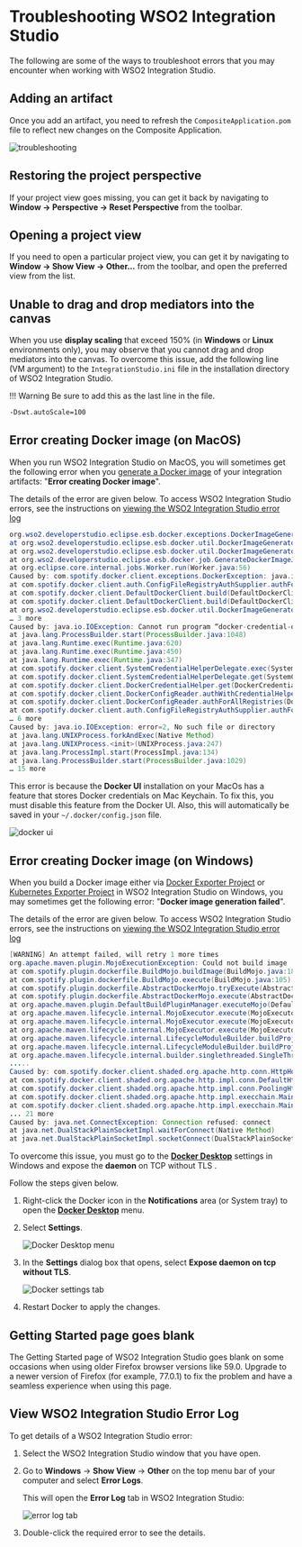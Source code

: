 # Troubleshooting WSO2 Integration Studio

The following are some of the ways to troubleshoot errors that you may encounter when working with WSO2 Integration Studio.

## Adding an artifact

Once you add an artifact, you need to refresh the `CompositeApplication.pom`
file to reflect new changes on the Composite Application.

![troubleshooting](../assets/img/workbench/refresh-integration-studio.png)

## Restoring the project perspective

If your project view goes missing, you can get it back by navigating
to **Window -> Perspective -> Reset Perspective** from the toolbar.

## Opening a project view

If you need to open a particular project view, you can get it by
navigating to **Window -> Show View -> Other...** from the
toolbar, and open the preferred view from the list.

## Unable to drag and drop mediators into the canvas

When you use **display scaling** that exceed 150% (in **Windows** or **Linux** environments only), you may observe that you cannot drag and drop mediators into the canvas. To overcome this issue, add the following line (VM argument) to the `IntegrationStudio.ini` file in the installation directory of WSO2 Integration Studio.

!!! Warning
    Be sure to add this as the last line in the file.

```bash
-Dswt.autoScale=100
```

## Error creating Docker image (on MacOS)

When you run WSO2 Integration Studio on MacOS, you will sometimes get the following error when you [generate a Docker image](../../develop/generate-docker-image) of your integration artifacts: "**Error creating Docker image**".

The details of the error are given below. To access WSO2 Integration Studio errors, see the instructions on [viewing the WSO2 Integration Studio error log](#view-wso2-integration-studio-error-log)

```java
org.wso2.developerstudio.eclipse.esb.docker.exceptions.DockerImageGenerationException: Could not create the Docker image bundle file.
at org.wso2.developerstudio.eclipse.esb.docker.util.DockerImageGenerator.buildImage(DockerImageGenerator.java:273)
at org.wso2.developerstudio.eclipse.esb.docker.util.DockerImageGenerator.generateDockerImage(DockerImageGenerator.java:202)
at org.wso2.developerstudio.eclipse.esb.docker.job.GenerateDockerImageJob.run(GenerateDockerImageJob.java:141)
at org.eclipse.core.internal.jobs.Worker.run(Worker.java:56)
Caused by: com.spotify.docker.client.exceptions.DockerException: java.io.IOException: Cannot run program “docker-credential-osxkeychain”: error=2, No such file or directory
at com.spotify.docker.client.auth.ConfigFileRegistryAuthSupplier.authForBuild(ConfigFileRegistryAuthSupplier.java:108)
at com.spotify.docker.client.DefaultDockerClient.build(DefaultDockerClient.java:1483)
at com.spotify.docker.client.DefaultDockerClient.build(DefaultDockerClient.java:1460)
at org.wso2.developerstudio.eclipse.esb.docker.util.DockerImageGenerator.buildImage(DockerImageGenerator.java:249)
… 3 more
Caused by: java.io.IOException: Cannot run program “docker-credential-osxkeychain”: error=2, No such file or directory
at java.lang.ProcessBuilder.start(ProcessBuilder.java:1048)
at java.lang.Runtime.exec(Runtime.java:620)
at java.lang.Runtime.exec(Runtime.java:450)
at java.lang.Runtime.exec(Runtime.java:347)
at com.spotify.docker.client.SystemCredentialHelperDelegate.exec(SystemCredentialHelperDelegate.java:140)
at com.spotify.docker.client.SystemCredentialHelperDelegate.get(SystemCredentialHelperDelegate.java:88)
at com.spotify.docker.client.DockerCredentialHelper.get(DockerCredentialHelper.java:119)
at com.spotify.docker.client.DockerConfigReader.authWithCredentialHelper(DockerConfigReader.java:282)
at com.spotify.docker.client.DockerConfigReader.authForAllRegistries(DockerConfigReader.java:166)
at com.spotify.docker.client.auth.ConfigFileRegistryAuthSupplier.authForBuild(ConfigFileRegistryAuthSupplier.java:106)
… 6 more
Caused by: java.io.IOException: error=2, No such file or directory
at java.lang.UNIXProcess.forkAndExec(Native Method)
at java.lang.UNIXProcess.<init>(UNIXProcess.java:247)
at java.lang.ProcessImpl.start(ProcessImpl.java:134)
at java.lang.ProcessBuilder.start(ProcessBuilder.java:1029)
… 15 more
```

This error is because the **Docker UI** installation on your MacOs has a feature that stores Docker credentials on Mac Keychain. To fix this, you must disable this feature from the Docker UI. Also, this will automatically be saved in your `~/.docker/config.json` file.

![docker ui](../../assets/img/docker-ui.png)

## Error creating Docker image (on Windows)

When you build a Docker image either via [Docker Exporter Project](../../develop/create-docker-project) or [Kubernetes Exporter Project](../../develop/create-kubernetes-project) in WSO2 Integration Studio on Windows, you may sometimes get the following error: "**Docker image generation failed**".

The details of the error are given below. To access WSO2 Integration Studio errors, see the instructions on [viewing the WSO2 Integration Studio error log](#view-wso2-integration-studio-error-log)

```java
[WARNING] An attempt failed, will retry 1 more times
org.apache.maven.plugin.MojoExecutionException: Could not build image
at com.spotify.plugin.dockerfile.BuildMojo.buildImage(BuildMojo.java:185)
at com.spotify.plugin.dockerfile.BuildMojo.execute(BuildMojo.java:105)
at com.spotify.plugin.dockerfile.AbstractDockerMojo.tryExecute(AbstractDockerMojo.java:252)
at com.spotify.plugin.dockerfile.AbstractDockerMojo.execute(AbstractDockerMojo.java:241)
at org.apache.maven.plugin.DefaultBuildPluginManager.executeMojo(DefaultBuildPluginManager.java:134)
at org.apache.maven.lifecycle.internal.MojoExecutor.execute(MojoExecutor.java:207)
at org.apache.maven.lifecycle.internal.MojoExecutor.execute(MojoExecutor.java:153)
at org.apache.maven.lifecycle.internal.MojoExecutor.execute(MojoExecutor.java:145)
at org.apache.maven.lifecycle.internal.LifecycleModuleBuilder.buildProject(LifecycleModuleBuilder.java:116)
at org.apache.maven.lifecycle.internal.LifecycleModuleBuilder.buildProject(LifecycleModuleBuilder.java:80)
at org.apache.maven.lifecycle.internal.builder.singlethreaded.SingleThreadedBuilder.build(SingleThreadedBuilder.java:51)
.....
Caused by: com.spotify.docker.client.shaded.org.apache.http.conn.HttpHostConnectException: Connect to localhost:2375 [localhost/127.0.0.1, localhost/0:0:0:0:0:0:0:1] failed: Connection refused: connect
at com.spotify.docker.client.shaded.org.apache.http.impl.conn.DefaultHttpClientConnectionOperator.connect(DefaultHttpClientConnectionOperator.java:151)
at com.spotify.docker.client.shaded.org.apache.http.impl.conn.PoolingHttpClientConnectionManager.connect(PoolingHttpClientConnectionManager.java:353)
at com.spotify.docker.client.shaded.org.apache.http.impl.execchain.MainClientExec.establishRoute(MainClientExec.java:380)
at com.spotify.docker.client.shaded.org.apache.http.impl.execchain.MainClientExec.execute(MainClientExec.java:236)
... 21 more
Caused by: java.net.ConnectException: Connection refused: connect
at java.net.DualStackPlainSocketImpl.waitForConnect(Native Method)
at java.net.DualStackPlainSocketImpl.socketConnect(DualStackPlainSocketImpl.java:85)
```

To overcome this issue, you must go to the [**Docker Desktop**](https://docs.docker.com/docker-for-windows/) settings in Windows and expose the **daemon** on TCP without TLS .

Follow the steps given below.

1.  Right-click the Docker icon in the **Notifications** area (or System tray) to open the [**Docker Desktop**](https://docs.docker.com/docker-for-windows/) menu.
2.  Select **Settings**.

    ![Docker Desktop menu](../../assets/img/docker-desktop-menu-windows.png)

3.  In the **Settings** dialog box that opens, select **Expose daemon on tcp without TLS**.

    ![Docker settings tab](../../assets/img/docker-ui-setting-windows.png)

4.  Restart Docker to apply the changes.

## Getting Started page goes blank

The Getting Started page of WSO2 Integration Studio goes blank on some occasions when using older Firefox browser versions like 59.0. Upgrade to a newer version of Firefox (for example, 77.0.1) to fix the problem and have a seamless experience when using this page.

## View WSO2 Integration Studio Error Log

To get details of a WSO2 Integration Studio error:

1.  Select the WSO2 Integration Studio window that you have open.
2.  Go to **Windows** -> **Show View**  -> **Other** on the top menu bar of your computer and select **Error Logs**.

    This will open the **Error Log** tab in WSO2 Integration Studio:

    ![error log tab](../../assets/img/error-log-tab.png)

3.  Double-click the required error to see the details.
